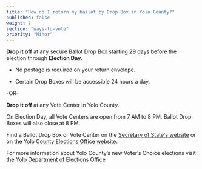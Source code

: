 ```yaml
---
title: "How do I return my ballot by Drop Box in Yolo County?"
published: false
weight: 8
section: "ways-to-vote"
priority: "Minor"
---
```


**Drop it off** at any secure Ballot Drop Box starting 29 days before the election through **Election Day**.  

- No postage is required on your return envelope.  

- Certain Drop Boxes will be accessible 24 hours a day.        

-OR-

**Drop it off** at any Vote Center in Yolo County.   

On Election Day, all Vote Centers are open from 7 AM to 8 PM. Ballot Drop Boxes will also close at 8 PM. 

Find a Ballot Drop Box or Vote Center on the [Secretary of State's website](https://caearlyvoting.sos.ca.gov/) or on the [Yolo County Elections Office website](https://www.yoloelections.org/voting/polling_place). 

For more information about Yolo County’s new Voter’s Choice elections visit the [Yolo Department of Elections Office](https://www.yoloelections.org/voters-choice-act)
